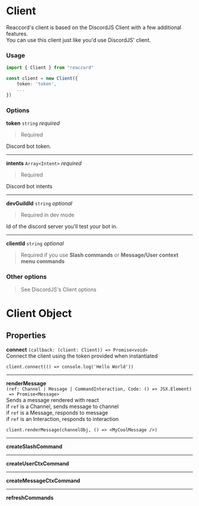 # Client

Reaccord's client is based on the DiscordJS Client with a few additional features.  
You can use this client just like you'd use DiscordJS' client.

### Usage

```ts
import { Client } from "reaccord"

const client = new Client({
    token: 'token',
    ...
})
```

### Options

**token** `string` _required_

> Required

Discord bot token.

---

**intents** `Array<Intent>` _required_

> Required

Discord bot intents

---

**devGuildId** `string` _optional_

> Required in dev mode

Id of the discord server you'll test your bot in.

---

**clientId** `string` _optional_

> Required if you use **Slash commands** or **Message/User context menu commands**

### Other options

> See DiscordJS's Client options

# Client Object

## Properties

**connect** `(callback: (client: Client)) => Promise<void>`  
Connect the client using the token provided when instantiated

```ts:no-line-numbers
client.connect(() => console.log('Hello World'))
```

---

**renderMessage**  
`(ref: Channel | Message | CommandInteraction, Code: () => JSX.Element)`  
` => Promise<Message>`  
Sends a message rendered with react  
if `ref` is a Channel, sends message to channel  
if `ref` is a Message, responds to message  
if `ref` is an Interaction, responds to interaction

```tsx:no-line-numbers
client.renderMessage(channelObj, () => <MyCoolMessage />)
```

---

**createSlashCommand**

---

**createUserCtxCommand**

---

**createMessageCtxCommand**

---

**refreshCommands**
